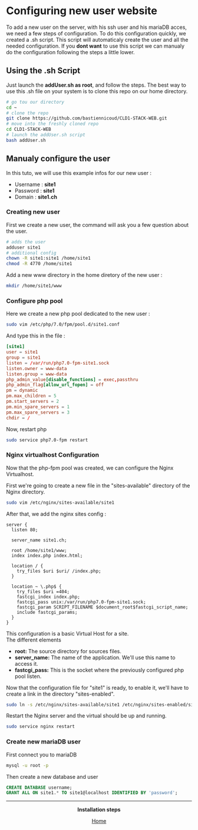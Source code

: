 # Configuring new user website
To add a new user on the server, with his ssh user and his mariaDB acces, we need a few steps of configuration.
To do this configuration quickly, we created a .sh script. This script will automaticaly create the user and all the needed configuration.
If you **dont want** to use this script we can manualy do the configuration following the steps a little lower.

## Using the .sh Script
Just launch the **addUser.sh as root**, and follow the steps.
The best way to use this .sh file on your system is to clone this repo on our home directory.
```bash
# go tou our directory
cd ~
# clone the repo
git clone https://github.com/bastiennicoud/CLD1-STACK-WEB.git
# move into the freshly cloned repo
cd CLD1-STACK-WEB
# launch the addUser.sh script
bash addUser.sh
```

## Manualy configure the user
In this tuto, we will use this example infos for our new user :
- Username : **site1**
- Password : **site1**
- Domain : **site1.ch**

### Creating new user
First we create a new user, the command will ask you a few question about the user.
```bash
# adds the user
adduser site1
# additional config
chown -R site1:site1 /home/site1
chmod -R 4770 /home/site1
```

Add a new www directory in the home diretory of the new user :
```bash
mkdir /home/site1/www
```

### Configure php pool
Here we create a new php pool dedicated to the new user :
```bash
sudo vim /etc/php/7.0/fpm/pool.d/site1.conf
```

And type this in the file :
```conf
[site1]
user = site1
group = site1
listen = /var/run/php7.0-fpm-site1.sock
listen.owner = www-data
listen.group = www-data
php_admin_value[disable_functions] = exec,passthru
php_admin_flag[allow_url_fopen] = off
pm = dynamic
pm.max_children = 5
pm.start_servers = 2
pm.min_spare_servers = 1
pm.max_spare_servers = 3
chdir = /
```

Now, restart php
```bash
sudo service php7.0-fpm restart
```

### Nginx virtualhost Configuration
Now that the php-fpm pool was created, we can configure the Nginx Virtualhost.

First we're going to create a new file in the "sites-available" directory of the Nginx directory.

```bash
sudo vim /etc/nginx/sites-available/site1
```

After that, we add the nginx sites config :

```nginx
server {
  listen 80;

  server_name site1.ch;

  root /home/site1/www;
  index index.php index.html;

  location / {
    try_files $uri $uri/ /index.php;
  }

  location ~ \.php$ {
    try_files $uri =404;
    fastcgi_index index.php;
    fastcgi_pass unix:/var/run/php7.0-fpm-site1.sock;
    fastcgi_param SCRIPT_FILENAME $document_root$fastcgi_script_name;
    include fastcgi_params;
  }
}
```

This configuration is a basic Virtual Host for a site.  
The different elements
- **root:** The source directory for sources files.
- **server_name:** The name of the application. We'll use this name to access it.
- **fastcgi_pass:** This is the socket where the previously configured php pool listen.

Now that the configuration file for "site1" is ready, to enable it, we'll have to create a link in the directory "sites-enabled".
```bash
sudo ln -s /etc/nginx/sites-available/site1 /etc/nginx/sites-enabled/site1
```

Restart the Nginx server and the virtual should be up and running.
```bash
sudo service nginx restart
```

### Create new mariaDB user
First connect you to mariaDB
```bash
mysql -u root -p
```

Then create a new database and user
```sql
CREATE DATABASE username;
GRANT ALL ON site1.* TO site1@localhost IDENTIFIED BY 'password';
```

<div align="center">
<hr>

**Installation steps**

[Home](README.md)

</div>